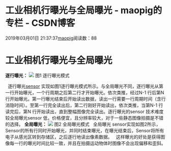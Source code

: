 # 工业相机行曝光与全局曝光 - maopig的专栏 - CSDN博客
2019年03月01日 21:37:37[maopig](https://me.csdn.net/maopig)阅读数：88
# 工业相机行曝光与全局曝光
**逐行曝光：**
![](https://img-blog.csdn.net/2018063010414820?watermark/2/text/aHR0cHM6Ly9ibG9nLmNzZG4ubmV0L3FxXzI3NjA2NjM5/font/5a6L5L2T/fontsize/400/fill/I0JBQkFCMA==/dissolve/70)
图1 逐行曝光模式
> 
> 
  逐行曝光[sensor](https://www.baidu.com/s?wd=sensor&tn=24004469_oem_dg&rsv_dl=gh_pl_sl_csd) 实现如图1逐行曝光模式所示。与全局曝光不同，逐行曝光从第一行开始曝光，一个行周期之后第二行才开始曝光。依次类推，经过N-1 行后第N 行开始曝光。第一行曝光结束后开始读出数据，读出一行需要一行周期时间（含行消隐时间）。至第一行完全读出后，第二行刚好开始读出，依次类推，当第N-1 行读完后，第N 行开始读出，直到整幅图像完全读出。逐行曝光的sensor 技术难度较全局曝光sensor 低，价格便宜，且分辨率较大，对于一些静态图像拍摄是不错的选择。
**全局曝光：**
**![](https://img-blog.csdn.net/20180630104445421?watermark/2/text/aHR0cHM6Ly9ibG9nLmNzZG4ubmV0L3FxXzI3NjA2NjM5/font/5a6L5L2T/fontsize/400/fill/I0JBQkFCMA==/dissolve/70)**
图2 全局曝光模式
  全局曝光 sensor实现如图2所示， Sensor的所有行同时开始曝光，并同时结束曝光，在曝光结束后，Sensor将所有电子从感光区转到存储区，之后逐行地读出像素数据。
  这样曝光的好处是获得图像每一行的曝光时间比较一致，并且在拍摄运动物体时图像不会出现偏移和歪斜。
